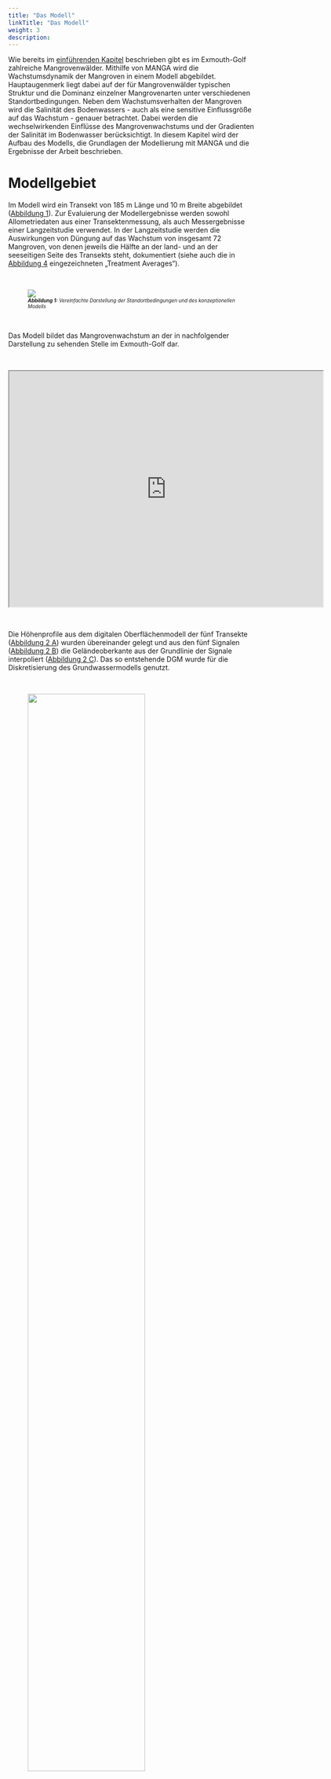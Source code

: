 ```yaml
---
title: "Das Modell"
linkTitle: "Das Modell"
weight: 3
description:
---
```



<head>
<style type="text/css">
<!--
#vis {
  border: 1px solid black;
}
#Rahmen {
        border-width: 0.1em; 
        border-style: solid;
        text-align:right;
}
-->
</style>
</head>

Wie bereits im <a href="/de/docs/beispielmodell_exmouth_gulf/der_exmouth_golf/">einführenden Kapitel</a> beschrieben gibt es im Exmouth-Golf zahlreiche Mangrovenwälder.
Mithilfe von MANGA wird die Wachstumsdynamik der Mangroven in einem Modell abgebildet.
Hauptaugenmerk liegt dabei auf der für Mangrovenwälder typischen Struktur und die Dominanz einzelner Mangrovenarten unter verschiedenen Standortbedingungen.
Neben dem Wachstumsverhalten der Mangroven wird die Salinität des Bodenwassers - auch als eine sensitive Einflussgröße auf das Wachstum - genauer betrachtet.
Dabei werden die wechselwirkenden Einflüsse des Mangrovenwachstums und der Gradienten der Salinität im Bodenwasser berücksichtigt.
In diesem Kapitel wird der Aufbau des Modells, die Grundlagen der Modellierung mit MANGA und die Ergebnisse der Arbeit beschrieben.

<h1>Modellgebiet</h1>

Im Modell wird ein Transekt von 185 m Länge und 10 m Breite abgebildet (<a href="/de/docs/beispielmodell_exmouth_gulf/ergebnisse/#Abbildung_1">Abbildung 1</a>).
Zur Evaluierung der Modellergebnisse werden sowohl Allometriedaten aus einer Transektenmessung, als auch Messergebnisse einer Langzeitstudie verwendet.
In der Langzeitstudie werden die Auswirkungen von Düngung auf das Wachstum von insgesamt 72 Mangroven, von denen jeweils die Hälfte an der land- und an der seeseitigen Seite des Transekts steht, dokumentiert (siehe auch die in <a href="/de/docs/beispielmodell_exmouth_gulf/ergebnisse/#Abbildung_4">Abbildung 4</a> eingezeichneten &bdquo;Treatment Averages&ldquo;).

<br>
<figure>
<a name="Abbildung_1"></a>
<img src="/pictures/exmouth_gulf/the_model/Transect_Sketch.png">
<figcaption><font size = "1"><i><b>Abbildung 1:</b> Vereinfachte Darstellung der Standortbedingungen und des konzeptionellen Modells</i></font></figcaption>
</figure><br>

Das Modell bildet das Mangrovenwachstum an der in nachfolgender Darstellung zu sehenden Stelle im Exmouth-Golf dar.

<br>
<p>
<iframe src="https://www.google.com/maps/d/embed?mid=1EiX5yyZGJgVSu7pueUi5_jK160ndg0tG" width="640" height="480"></iframe>
</p>
<br>

Die Höhenprofile aus dem digitalen Oberflächenmodell der fünf Transekte (<a href="/de/docs/beispielmodell_exmouth_gulf/ergebnisse/#Abbildung_2">Abbildung 2 A</a>) wurden übereinander gelegt und aus den fünf Signalen (<a href="/de/docs/beispielmodell_exmouth_gulf/ergebnisse/#Abbildung_2">Abbildung 2 B</a>) die Geländeoberkante aus der Grundlinie der Signale interpoliert (<a href="/de/docs/beispielmodell_exmouth_gulf/ergebnisse/#Abbildung_2">Abbildung 2 C</a>).
Das so entstehende DGM wurde für die Diskretisierung des Grundwassermodells genutzt.

<br>
<figure>
<a name="Abbildung_2"></a>
<img src="/pictures/exmouth_gulf/the_model/dem_building.png" style="width:75%">
<figcaption><font size = "1"><i><b>Abbildung 2:</b> Geländehöhen entland der Transekte</i></font></figcaption>
</figure><br>

## Modellierung

### Modellvarianten

Das Mangrovenwachstum wurde mit Hilfe von drei verschiedenen Modellen simuliert (siehe auch <a href="/de/docs/beispielmodell_exmouth_gulf/ergebnisse/#Tabelle_1">Tabelle 1</a>). 

Im Modell &bdquo;<b>Model Without Feedback</b>&ldquo; werden die dynamischen Veränderungen der abiotischen Einflüsse (Gezeiten, Grundwasserneubildung und Salzgehalt des Meerwassers) über entsprechende Randbedingungen berücksichtigt.
Der Einfluss der Pflanzenwasserentnahme auf den Salzgehalt des Porenwassers wurde nicht abgebildet.

Das Modell &bdquo;<b>Model Without Tide</b>&ldquo; berücksichtigt die Auswirkungen der Pflanzenwasserentnahme auf den Salzgehalt des Porenwassers und alle abiotischen Einflüsse des ersten Modells&nbsp;&ndash; mit Außnahme der Gezeiten.

Die dritte Modellvariante &bdquo;<b>Full Model</b>&ldquo; bildet schließlich sowohl die Dynamik der Gezeiten als auch die Kopplung der Pflanzenwasserentnahme und des Porenwassers ab.

Nachfolgende <a href="/de/docs/beispielmodell_exmouth_gulf/ergebnisse/#Tabelle_1">Tabelle 1</a> fasst die Spezifikationen der drei Modellvarianten zusammen.

<br>
<figure>
<figcaption align="top"><font size = "1"><i><b>Tabelle 1:</b> Modellvarianten</i></font></figcaption>
<a name="Tabelle_1"></a>
<table width="100%">
 <tr>
  <td  width="27%" style="text-align: center; vertical-align: middle">
  </td>
  <td width="23%" style="text-align: center; vertical-align: middle; border-left:1px solid #000; border-right:1px solid #000; border-top:1px solid #000; border-bottom:1px solid #000">
   Gezeiten
  </td>
  <td width="26%" style="text-align: center; vertical-align: middle; border-left:1px solid #000; border-right:1px solid #000; border-top:1px solid #000; border-bottom:1px solid #000">
   Kopplung Pflanzenwasserhaushalt und Porenwasser
  </td>
  <td width="23%" style="text-align: center; vertical-align: middle; border-left:1px solid #000; border-right:1px solid #000; border-top:1px solid #000; border-bottom:1px solid #000">
   Sonstige abiotische Faktoren
  </td>
 </tr>
 <tr>
  <td width="27%" style="text-align: center; vertical-align: middle; border-left:1px solid #000; border-right:1px solid #000; border-top:1px solid #000; border-bottom:1px solid #000">
   Model Without Feedback
  </td>
  <td width="23%" style="text-align: center; vertical-align: middle; border-left:1px solid #000; border-right:1px solid #000; border-top:1px solid #000; border-bottom:1px solid #000">
    <font color="green" size="5"> <b> &#10004; </b> </font>
  </td>
  <td width="26%" style="text-align: center; vertical-align: middle; border-left:1px solid #000; border-right:1px solid #000; border-top:1px solid #000; border-bottom:1px solid #000">
    <font color="red" size="5"> <b> &#10008; </b> </font>
  </td>
  <td width="23%" style="text-align: center; vertical-align: middle; border-left:1px solid #000; border-right:1px solid #000; border-top:1px solid #000; border-bottom:1px solid #000">
    <font color="green" size="5"> <b> &#10004; </b> </font>
  </td>
 </tr>
 <tr>
  <td width="27%" style="text-align: center; vertical-align: middle; border-left:1px solid #000; border-right:1px solid #000; border-top:1px solid #000; border-bottom:1px solid #000">
   Model Without Tide
  </td>
  <td width="23%" style="text-align: center; vertical-align: middle; border-left:1px solid #000; border-right:1px solid #000; border-top:1px solid #000; border-bottom:1px solid #000">
    <font color="red" size="5"> <b> &#10008; </b> </font>
  </td>
  <td width="26%" style="text-align: center; vertical-align: middle; border-left:1px solid #000; border-right:1px solid #000; border-top:1px solid #000; border-bottom:1px solid #000">
    <font color="green" size="5"> <b> &#10004; </b> </font>
  </td>
  <td width="23%" style="text-align: center; vertical-align: middle; border-left:1px solid #000; border-right:1px solid #000; border-top:1px solid #000; border-bottom:1px solid #000">
    <font color="green" size="5"> <b> &#10004; </b> </font>
 </tr>
 <tr>
  <td width="27%" style="text-align: center; vertical-align: middle; border-left:1px solid #000; border-right:1px solid #000; border-top:1px solid #000; border-bottom:1px solid #000">
   Full Model
  </td>
  <td width="23%" style="text-align: center; vertical-align: middle; border-left:1px solid #000; border-right:1px solid #000; border-top:1px solid #000; border-bottom:1px solid #000">
    <font color="green" size="5"> <b> &#10004; </b> </font>
  </td>
  <td width="26%" style="text-align: center; vertical-align: middle; border-left:1px solid #000; border-right:1px solid #000; border-top:1px solid #000; border-bottom:1px solid #000">
    <font color="green" size="5"> <b> &#10004; </b> </font>
  </td>
  <td width="23%" style="text-align: center; vertical-align: middle; border-left:1px solid #000; border-right:1px solid #000; border-top:1px solid #000; border-bottom:1px solid #000">
    <font color="green" size="5"> <b> &#10004; </b> </font>
  </td>
 </tr>
</table>
</figure><br>

### Diskretisierung

#### Grundwassermodell

Das Grundwassermodell bildet den Untergrund mit einem Gitter der Ausmaße 10&nbsp;m&nbsp;x&nbsp;230&nbsp;m&nbsp;x&nbsp;3&nbsp;m auf fünf FEM-Layern mit insgesamt 5880 Zellen ab.
Nachfolgende <a href="/de/docs/beispielmodell_exmouth_gulf/ergebnisse/#Abbildung_3">Abbildung 3</a> zeigt die räumliche Diskretisierung aus seeseitiger Perspektive.

<br>
<figure>
<a name="Abbildung_3"></a>
<img src="/pictures/exmouth_gulf/the_model/discretization.png">
<figcaption><font size = "1"><i><b>Abbildung 3:</b> Räumliche Diskretisierung des Grundwassermodells</i></font></figcaption>
</figure><br>

Die Mangroven entnehmen dem Untergrund Bodenwasser aus einer Tiefe von 40&nbsp;cm bis 80&nbsp;cm unter der Geländeoberkante.
<a href="/de/docs/beispielmodell_exmouth_gulf/ergebnisse/#Abbildung_3">Abbildung 4</a> zeigt das Modellgebiet (Grau) und den Bereich der Wasserentnahme durch die Mangroven (Blau).
Zu beachten ist die 50-fache vertikale Skalierung. 

<br>
<figure>
<a name="Abbildung_4"></a>
<img src="/pictures/exmouth_gulf/the_model/model_subsurface.png">
<figcaption><font size = "1"><i><b>Abbildung 4:</b> Bereich der Porenwasserentnahme durch Mangroven</i></font></figcaption>
</figure><br>

Zeitlich diskretisiert wird das Grundwassermodell mit einer Zeitschrittlänge von einer Stunde.
Der Tidenhub als dynamische Randbedingung wird mit der Zeitreihe der Jahre 1991 bis 1993, die über die gesamte Modelllaufzeit immer wieder wiederholt wird, abgebildet.

#### Baumwachstumsmodell

Da jede Mangrove als einzelnes Individuum abgebildet wird findet eine räumliche Diskretisierung im eigentlichen Sinne nicht statt.
Zeitlich wird das Baumwachstumsmodell mit einer Zeitschrittlänge von einem halben Jahr (1&nbsp;a&nbsp;=&nbsp;365.25&nbsp;d) diskretisiert.

### Randbedingungen Grundwassermodell

Der Salzgehalt des Meerwassers wurde mit 50 g/kg festgelegt, das Bodenwasser am landseitigen Ende des Transsekts bekam eine Salinität von 70 g/kg zugewiesen.
Durch die Transpiration der Mangroven erhöhen diese lokal den Salzgehalt im Porenwasser.
Der Wasserstand wird in Form des hydrostatischen Drucks an der see- und landseitigen Kante des Modellgebiebts bestimmt.
Zur Abbildung der Gezeiten wurde der seeseitige Wasserstand dabei als dynamische Randbedingung 1. Art in das Modell integriert.
Als Datengrundlage dienen hier die Wasserstandsmessungen des Department of Transport der Government of Western Australia.
Der landseitige Wasserstand wird über eine konstante Randbedingung 1. Art abgebildet.
Die Evapotranspiration der Bäume wird durch Senken im Bereich der Wurzeln abgebildet (vgl. <a href="/de/docs/beispielmodell_exmouth_gulf/ergebnisse/#Abbildung_4">Abbildung 4</a>).
Zufluss in Form von Niederschlag wird indirekt über den Salzgehalt am landseitigen Rand des Modellgebiets berücksichtigt.
Die hier nicht erwähnten Modellränder werden alle als No-Flow-Randbedingungen definiert.
Eine schematische Übersicht des Modellgebiets stellt auch <a href="/de/docs/beispielmodell_exmouth_gulf/ergebnisse/#Abbildung_1">Abbildung 1</a> dar.



<a name="Parametrisierung"></a>
### Parametrisierung

In den nachfolgenden Tabellen finden sich die Parametrisierungen des Untergrunds (<a href="/de/docs/beispielmodell_exmouth_gulf/ergebnisse/#Tabelle_2">Tabelle 2</a>) und der Mangroven (<a href="/de/docs/beispielmodell_exmouth_gulf/ergebnisse/#Tabelle_3">Tabelle 3</a>), globale Gewichtungsfaktoren (<a href="/de/docs/beispielmodell_exmouth_gulf/ergebnisse/#Tabelle_4">Tabelle 4</a>) sowie die Anfangswerte der Geoemtrieen der Mangrovensetzlinge (<a href="/de/docs/beispielmodell_exmouth_gulf/ergebnisse/#Tabelle_5">Tabelle 5</a>).

#### Untergrund

<table>
<tablecaption align="top"><font size = "1"><i><b>Tabelle 2:</b> Parametrisierung des Untergrunds</i></font></tablecaption>
<a name="Tabelle_2"></a>
<thead>
<tr class="header">
<th style="text-align: left;">Symbol</th>
<th style="text-align: left;">Parametername</th>
<th style="text-align: left;">Wert</th>
</tr>
</thead>
<tbody>
<tr class="odd">
<td style="text-align: left;"><span class="math inline"><em>D</em><sub><em>m</em></sub></span></td>
<td style="text-align: left;">molekularer Diffusionskoeffizient</td>
<td style="text-align: left;">1&nbsp;×&nbsp;10<sup>-9</sup> m<sup>2</sup>/s</td>
</tr>
<tr class="even">
<td style="text-align: left;"><span class="math inline"><em>β</em><sub><em>T</em></sub></span></td>
<td style="text-align: left;">transversale Dispersivität</td>
<td style="text-align: left;">0,5 m</td>
</tr>
<tr class="odd">
<td style="text-align: left;"><span class="math inline"><em>β</em><sub><em>L</em></sub></span></td>
<td style="text-align: left;">longitudinale Dispersivität</td>
<td style="text-align: left;">1 m</td>
</tr>
<tr class="even">
<td style="text-align: left;"><span class="math inline"><em>ρ</em></span></td>
<td style="text-align: left;">Dichte von Wasser</td>
<td style="text-align: left;">1&nbsp;×&nbsp;10<sup>3</sup> kg/m<sup>3</sup></td>
</tr>
<tr class="odd">
<td style="text-align: left;"><span class="math inline"><em>μ</em></span></td>
<td style="text-align: left;">dynamische Viskosität</td>
<td style="text-align: left;">1&nbsp;×&nbsp;10<sup>-3</sup> Pas</td>
</tr>
<tr class="even">
<td style="text-align: left;"><span class="math inline"><em>κ</em></span></td>
<td style="text-align: left;">intrinsische Permeabilität</td>
<td style="text-align: left;">5&nbsp;×&nbsp;10<sup>-11</sup> m<sup>2</sup></td>
</tr>
<tr class="odd">
<td style="text-align: left;"><span class="math inline"><em>Φ</em></span></td>
<td style="text-align: left;">Porosität des Untergrunds</td>
<td style="text-align: left;"><span class="math inline">0,5</span></td>
</tr>
</tbody>
</table>

#### Botanik

##### Wasserhaushalt der Mangroven

<table>
<tablecaption align="top"><font size = "1"><i><b>Tabelle 3:</b> Parametrisierung der biotischen Faktoren</i></font></tablecaption>
<a name="Tabelle_3"></a>
<thead>
<tr class="header">
<th width="10%" style="text-align: left;">Symbol</th>
<th width="40%" style="text-align: left;">Parametername</th>
<th width="25%" style="text-align: left;">Avicennia marina</th>
<th width="25%" style="text-align: left;">Rhizophora mangle </th>
</tr>
</thead>
<tbody>
<tr class="odd">
<td style="text-align: left;"><span class="math inline"><em>D</em><sub><em>m</em></sub></span></td>
<td style="text-align: left;">Wasserpotential der Mangroven</td>
<td style="text-align: left;">-8,15&nbsp;×&nbsp;10<sup>6</sup> kg/s<sup>2</sup>/m</td>
<td style="text-align: left;">-6,45&nbsp;×&nbsp;10<sup>6</sup> kg/s<sup>2</sup>/m</td>
</tr>
<tr class="even">
<td style="text-align: left;"><span class="math inline"><em>k</em><sub><em>f</em></sub></span></td>
<td style="text-align: left;">Xylem-Leitfähigkeit</td>
<td style="text-align: left;">1,04&nbsp;×&nbsp;10<sup>-10</sup> kg/s/m<sup>2</sup></td>
<td style="text-align: left;">3,12&nbsp;×&nbsp;10<sup>-10</sup> kg/s/m<sup>2</sup></td>
</tr>
<tr class="odd">
<td style="text-align: left;"><span class="math inline"><em>L</em><sub><em>p</em></sub> ⋅ <em>k</em><sub><em>g</em><em>e</em><em>o</em></sub></span></td>
<td style="text-align: left;">Feine Wurzelpermeabilität  ⋅  Skalierungsfaktor</td>
<td style="text-align: left;">1,32&nbsp;×&nbsp;10<sup>-11</sup> kg/s/m<sup>4</sup></td>
<td style="text-align: left;">1,32&nbsp;×&nbsp;10<sup>-11</sup> kg/s/m<sup>4</sup></td>
</tr>
<tr class="even">
<td style="text-align: left;"><span class="math inline"><em>k</em><sub><em>m</em></sub></span></td>
<td style="text-align: left;">Resourcenbedarf zur Biomasseerhaltung</td>
<td style="text-align: left;">1,4&nbsp;×&nbsp;10<sup>-6</sup> kg/s/m<sup>3</sup></td>
<td style="text-align: left;">1,4&nbsp;×&nbsp;10<sup>-6</sup> kg/s/m<sup>3</sup></td>
</tr>
<tr class="odd">
<td style="text-align: left;"><span class="math inline"><em>k</em><sub><em>g</em><em>r</em><em>o</em><em>w</em><em>t</em><em>h</em></sub></span></td>
<td style="text-align: left;">Skalierungsfaktor der Wachstumsgeschwindigkeit</td>
<td style="text-align: left;">3,5&nbsp;×&nbsp;10<sup>-3</sup></td>
<td style="text-align: left;">3,5&nbsp;×&nbsp;10<sup>-3</sup></td>
</tr>
</tbody>
</table>

##### Globale Gewichtungsfaktoren

<table>
<tablecaption align="top"><font size = "1"><i><b>Tabelle 4:</b> Globale Gewichtungsfaktoren</i></font></tablecaption>
<a name="Tabelle_4"></a>
<thead>
<tr class="header">
<th width="10%" style="text-align: left;">Symbol</th>
<th width="40%" style="text-align: left;">Gewichtungsfaktor</th>
<th width="25%" style="text-align: left;">Avicennia marina</th>
<th width="25%" style="text-align: left;">Rhizophora mangle </th>
</tr>
</thead>
<tbody>
<tr class="odd">
<td style="text-align: left;"><span class="math inline"><em>C</em><sub><em>S</em></sub></span></td>
<td style="text-align: left;">Sonnenstrahlung</td>
<td style="text-align: left;">5&nbsp;×&nbsp;10<sup>-8</sup> kg/s/m<sup>2</sup></td>
<td style="text-align: left;">5&nbsp;×&nbsp;10<sup>-8</sup> kg/s/m<sup>2</sup></td>
</tr>
<tr class="even">
<td style="text-align: left;"><span class="math inline"><em>σ</em></span></td>
<td style="text-align: left;">erste Steigung der Sigmoidfunktion</td>
<td style="text-align: left;">1,5&nbsp;×&nbsp;10<sup>-2</sup> </td>
<td style="text-align: left;">1,5&nbsp;×&nbsp;10<sup>-2</sup> </td>
</tr>
<tr class="odd">
<td style="text-align: left;"><span class="math inline"><em>σ</em><sub><em>h</em></sub></span></td>
<td style="text-align: left;">zweite Steigung der Sigmoidfunktion</td>
<td style="text-align: left;">5&nbsp;×&nbsp;10<sup>-2</td>
<td style="text-align: left;">5&nbsp;×&nbsp;10<sup>-2</td>
</tr>
<tr class="even">
<td style="text-align: left;"><span class="math inline"><em>ω</em><sub><em>h</em></sub></span></td>
<td style="text-align: left;">Skalierungsfaktor für Baumhöhenwachstum</td>
<td style="text-align: left;">0,12</td>
<td style="text-align: left;">0,12</td>
</tr>
</tr>
</tbody>
</table>

##### Anfangswerte der geometrischen Kennwerte für Mangrovensetzlinge

<table>
<tablecaption align="top"><font size = "1"><i><b>Tabelle 5:</b> Anfangswerte der geometischen Kennwerte der Mangrovensetzlinge</i></font></tablecaption>
<a name="Tabelle_5"></a>
<thead>
<tr class="header">
<th width="10%" style="text-align: left;">Symbol</th>
<th width="40%" style="text-align: left;">Geometrische Abmessung</th>
<th width="25%" style="text-align: left;">Avicennia marina</th>
<th width="25%" style="text-align: left;">Rhizophora mangle </th>
</tr>
</thead>
<tbody>
<tr class="odd">
<td style="text-align: left;"><span class="math inline"><em>r</em><sub><em>R</em></sub></span></td>
<td style="text-align: left;">Wurzelradius</td>
<td style="text-align: left;">0,25 m</td>
<td style="text-align: left;">0,25 m</td>
</tr>
<tr class="even">
<td style="text-align: left;"><span class="math inline"><em>r</em><sub><em>C</em></sub></span></td>
<td style="text-align: left;">Kronenradius</td>
<td style="text-align: left;">0,3 m</td>
<td style="text-align: left;">0,3 m</td>
</tr>
<tr class="odd">
<td style="text-align: left;"><span class="math inline"><em>r</em><sub><em>S</em></sub></span></td>
<td style="text-align: left;">Stammradius</td>
<td style="text-align: left;">0,01 m</td>
<td style="text-align: left;">0,01 m</td>
</tr>
<tr class="even">
<td style="text-align: left;"><span class="math inline"><em>h</em><sub><em>S</em></sub></span></td>
<td style="text-align: left;">Stammhöhe</td>
<td style="text-align: left;">0,015 m</td>
<td style="text-align: left;">0,015 m</td>
</tr>
</tbody>
</table>

## Ressourcenkonkurrenz

Um die Mangroven im Modellgebiet abzubilden, bedarf es der Herstellung einer stabilen Population, also dem Erreichen von quasi-stationären Verhältnissen.
Hierzu werden zunächst 30 Mangroven zufällig im Modellgebiet als Setzlinge positioniert.
In jedem Zeitschritt (Länge: halbes Jahr) kommen nun 30 neue Mangroven hinzu, die ebenfalls zufällig im Modellgebiet positioniert werden.
Aufgrund des wettbewerbsbasierten Baumwachstumsmodells sterben diese neuen Mangroven mehr oder weniger schnell wieder ab.
So ist die Wahrscheinlichkeit, dass eine junge Mangrove im Einzugsgebiet einer bereits älteren sehr schnell wieder stirbt sehr hoch.
Ursächlich hierfür ist die überirdische Konkurenz betreffend vor allem das fehlende Sonnenlicht.
Durch die Aufkonzentrierung des Salzgehalts, bedingt durch die Entnahme von Frischwasser der anderen Mangroven, entstehen im Porenwasser Salzfahnen.
Diese sorgen für schlechtere Wachstumsbedingungen der sich im Abstrom befindenden (jungen) Mangroven.
Unterschiedliche Mangrovenarten haben eine jeweils höhere oder niedrigere Toleranz gegenüber hohen Salzkonzentrationen.
In dieser Arbeit wurden in diesem Zusammenhang die beiden Arten Avicennia marina (&bdquo;<a href="https://www.biologie-seite.de/Biologie/Avicennia_marina" target="_blank">graue Mangrove</a>&ldquo;) und Rhizophora mangle (&bdquo;<a href="https://www.biologie-seite.de/Biologie/Rote_Mangrove" target="_blank">rote Mangrove</a>&ldquo;) genauer betrachtet.


## Ergebnisse

In dieser Arbeit wurden mit Hilfe des MANGA-Modells zwei Prozesse genauer betrachtet.
Zum einen sollte die Entwicklung der typischen Strukturen in Mangrovenwäldern abgebildet werden, zum anderen sollte das Wachstumsverhalten der beiden Mangrovenarten unter verschiedenen Umweltbedingungen Untersucht werden.
Im nachfolgenden werden die Ergebnisse kurz zusammengefasst.

### Waldstruktur

Nachfolgende Visualisierung zeigt die dynamische Entwicklung der Mangrovenpopulation im Modellgebiet und die Entwicklung der Biomasse.
Gut nachvollziehbar ist hier, bereits in den ersten 100 Zeitschritten, die immer stabiler werdende Mangrovenpopulation.
Es bilden sich relativ schnell Bereiche über die X-Länge des Transsekts aus, in denen große und somit Mangroven die sehr alt werden wachsen, und solche, in denen junge Mangroven schnell wieder sterben.
Dadurch, dass in jedem Zeitschritt 30 neue Mangroven als Setzlinge in das Modell hinzukommen und die Nährstoffkonkurenz anfangs sehr gering ist, wächst die Biomasse im Modell zunächst sehr stark an.
Mit steigender Anzahl an Mangroven im Modellgebiet wird die Konkurenz zwischen den einzelnen Bäumen immer größer.
Nach dem globalen Maximum der Biomasse fällt diese durch für einige Mangroven immer schlechter werdende Nährstoffbedingungen zunächst wieder leicht ab.
Nach einer gewissen Zeit stellt sich dann ein quasi-stationärer Zustand der Mangrovenpopulation ein. 

<br>
<figure id="vis">
<a name="Visualisierung_1"></a>
<form oninput="x.value=parseInt(a.value)" id="slider" >
 <script src="/js/slider.js"></script> 
<img src='/pictures/exmouth_gulf/TS/ts_0.png' id="abb">
</br>
<p align="left">
<font size = "6">&nbsp;  Zeitschritt:&nbsp;&nbsp;&nbsp;&nbsp; </font>
  <input type="range" name="a" value="0" min="0" max="1650" step="50"> &nbsp;
<font size = "6">  <output name="x" for="a">0</output> </font>&nbsp;&nbsp;
</p>
</figure>
<figcaption><font size = "1"><i><b>Visualisierung 1:</b> Dynamische Entwicklung der Mangrovenpopulation über die Modellierungszeit</i></font></figcaption>
<br>

Im nachfolgenden Video wurde das Modellgebiet in zehn Sektoren unterteilt.
Dargestellt wird die dynamische Entwicklung der Mangrovenpopulation und der Salzkonzentration im Bodenwasser sowie die Biomasse der Mangroven in den einzelnen Sektoren.
Im Vergleich zur vorhergehenden Visualisierung ist in diesem Video eine Hauptursache der Ausbildung der typischen Waldstruktur zu erkennen, nämlich die Aufkonzentrierung des Salzgehalts im Bodenwasser durch Transpirationsprozesse der Mangroven.
Die hohe Korrelation zwischen Salzkonzentration und Biomasse in den einzelnen Sektoren ist bereits ab einer Modelllaufzeit von 40 Jahren zu erkennen.
Bereits ab 100 Jahren ist die sich langsam ausbildende, für Mangrovenwälder typische, Struktur erkennbar.

<br>
<figure>
<iframe src="https://player.vimeo.com/video/481362688" width="640" height="360" frameborder="1" allow="autoplay; fullscreen" allowfullscreen></iframe>
<figcaption><font size = "1"><i><b>Video 1:</b> Dynamische Entwicklung der Mangrovenpopulation und Salzkonzentration im Bodenwasser über die Modellierungszeit</i></font></figcaption>
</figure><br>

Die Ergebnisse des &bdquo;<b>Full Models</b>&ldquo; stimmen mit den gemessenen Felddaten qualitativ überein (<a href="/de/docs/beispielmodell_exmouth_gulf/ergebnisse/#Abbildung_5">Abbildung 5</a>).
Dies trifft sowohl auf das Baumhöhenprofil (<a href="/de/docs/beispielmodell_exmouth_gulf/ergebnisse/#Abbildung_5">Abbildung 5 A</a>) als auch auf das Profil des Salzgehalts des Porenwassers (<a href="/de/docs/beispielmodell_exmouth_gulf/ergebnisse/#Abbildung_5">Abbildung 5 B</a>) in dem untersuchten Transekt zu.
Insbesondere die Variation des Porenwassersalzgehalts konnte gut abgebildet werden (<a href="/de/docs/beispielmodell_exmouth_gulf/ergebnisse/#Abbildung_5">Abbildung 5 A</a>).
Das Bestimmtheitsmaß der Bravais-Pearson-Korellation beträgt für die Baumhöhe R²&nbsp;=&nbsp;0,64 und für die Salinität des Porenwassers R²&nbsp;=&nbsp;0,88.
Ein Vergleich der Ergebnisse des &bdquo;<b>Full Models</b>&ldquo; mit den Ergebnissen der beiden Modellvarianten &bdquo;<b>Model Without Feedback</b>&ldquo; und &bdquo;<b>Model Without Tide</b>&ldquo; zeigt eine deutlich schlechtere Wiedergabe der gemessenen Felddaten durch die beiden einfacheren Modelle (<a href="/de/docs/beispielmodell_exmouth_gulf/ergebnisse/#Abbildung_5">Abbildung 5 C und 5 D</a>). 

<br>
<figure>
<a name="Abbildung_4"></a>
<img src="/pictures/exmouth_gulf/the_model/results_diff_model_types.png">
<figcaption><font size = "1"><i><b>Abbildung 5:</b> Simulierte und gemessene Baumhöhen des Mangrovenbestands und Porenwassersalinität</i></font></figcaption>
</figure><br>

Die in der <a href="/de/docs/beispielmodell_exmouth_gulf/ergebnisse/#Abbildung_5">Abbildung 5</a> eingezeichneten &bdquo;Treatment Averages&ldquo; sind zwei Bereiche, in denen schon seit längerer Zeit die dort wachsenden Mangroven genauer untersucht werden.
Ein Vergleich der Ergebnisse dieser Beobachtungen mit den Ergebnissen der Modellierung zeigt ebenfalls eine hohe Übereinstimmung.

Um die Auswirkungen der Berücksichtung der zeitlichen Dynamik der Gezeiten und der Pflanzenwasserentnahme auf den Salzgehalt im Porenwasser zu untersuchen, wurde diese mit folgender Formel normiert:

<br>
<figure>
<div align="center">
<img src="/pictures/exmouth_gulf/the_model/formula_standardization.png" width="50%">
</div>
</figure><br>

Diese relativen Auswirkungen sind in nachfolgender <a href="/de/docs/beispielmodell_exmouth_gulf/ergebnisse/#Abbildung_6">Abbildung 6</a> für die Baumhöhe und den Porenwassersalzgehalt abgebildet.
Ein Wert von Null würde bedeuten, dass sich die Ergebnisse zwischen Full Model und dem jeweiligen vereinfachtem Modelltyp nicht unterscheiden.
Je größer der Wert wird, umso höher ist die Abweichung.

<br>
<figure>
<a name="Abbildung_6"></a>
<img src="/pictures/exmouth_gulf/the_model/results_standardization.png">
<figcaption><font size = "1"><i><b>Abbildung 6:</b> Relative Auswirkung der Nichtberücksichtigung des Tidenhubs ("Model Wihtout Tide") und der Pflanzenwasserentnahme ("Model Without Feedback")</i></font></figcaption>
</figure><br>

Aufgrund der größeren Auswirkungen des Tidenhubs im seenahen Bereich kann das Modell &bdquo;<b>Without Tide</b>&ldquo; sowohl die Bäumhöhen als auch den Porenwassersalzgehalt hier nur mit relativ großer Abweichung im Vergleich zum &bdquo;<b>Full Model</b>&ldquo; abbilden.
Je weiter man sich aber in Richtung Festland bewegt, desto geringer werden die Wasserstandsschwankungen aufgrund der Gezeiten.
Die Baumhöhen und Salzgehalte können in diesem Bereich (x > 75 m) mit geringeren relativen Abweichungen zum &bdquo;<b>Full Model</b>&ldquo; abgebildet werden.

Das Modell &bdquo;<b>Without Feedback</b>&ldquo; hat insbesondere im mittleren bis landseitigem Bereich (60 m < x < 165 m) des Transsekts Probleme, die Wachstumshöhe der Mangroven so abzubilden, wie es das &bdquo;<b>Full Model</b>&ldquo; macht.
In diesem Bereich kommt es zur Aufkonzentrierung der Salinität des Bodenwassers durch die Pflanzenwasserentnahme, welche in diesem Modelltyp aber nicht abgebildet wird.

### Speziendominanz

Im vorangegangenem Abschnitt wurde gezeigt, dass MANGA mit der Berücksichtigung von Salzkonzentration im Bodenwasser und des Tidenhubs in der Lage ist, die für Mangrovenwälder typischen Waldstrukturen abzubilden.
Mit Hilfe der umfangreichen Parametrisierungsmöglichkeiten des Baumwachstumsmodells (siehe hierzu auch den Abschnitt <a href="/de/docs/beispielmodell_exmouth_gulf/ergebnisse/#Parametrisierung">Parametrisierung</a>) kann mit MANGA auch das Wachstum einzelner bestimmter Individuenarten untersucht werden.
Verschiedene Mangrovenarten zum Beispiel weisen verschiedene Toleranzen gegenüber zu hohen Salzgehalten auf.
In diesem Projekt wurde das Wachstumsverhalten der beiden Arten Avicennia marina (&bdquo;<a href="https://www.biologie-seite.de/Biologie/Avicennia_marina">graue Mangrove</a>&ldquo;) und Rhizophora mangle (&bdquo;<a href="https://www.biologie-seite.de/Biologie/Rote_Mangrove">rote Mangrove</a>&ldquo;) genauer betrachtet.

<a href="/de/docs/beispielmodell_exmouth_gulf/ergebnisse/#Abbildung_7">Abbildung 7</a> zeigt die Speziendominanz dieser beiden Mangrovenarten bei unterschiedlichen Salzkonzentration (siehe <a href="/de/docs/beispielmodell_exmouth_gulf/ergebnisse/#Tabelle_6">Tabelle 6</a>) im Bodenwasser.
Die verschiedenen in der Abbildung dargestellten Setups unterscheiden sich nur hinsichtlich der Randbedingungen der seeseitigen und landseitigen Salzkonzentrationen des Bodenwassers.
Für die Betrachtung der Speziendominanz im Modellgebiet wir die Speziendominanz d eingeführt und wie folgt definiert:

<br>
<figure style="width:75%">
<div align="center">
<img src="/pictures/exmouth_gulf/the_model/formula_dominance.jpg" style="width:70%">
</div>
</figure><br>

V<sub>i</sub>(x,t) stehen hierbei für das Volumen der im betrachteten Zeitschritt (t) und X-Koordinatenabschnitt (x) vorhandenen Mangrovenarten Rhizophora mangle (V<sub>Rhi</sub>(x,t)) und Avicennia marina (V<sub>Avi</sub>(x,t)).

<br>
<table>
<tablecaption align="top"><font size = "1"><i><b>Tabelle 6:</b> Setupkonfiguration</i></font></tablecaption>
<a name="Tabelle_6"></a>
            <tr>
                <th>Setup</th>
                <td style="text-align: center;">A</td>
		<td style="text-align: center;">B</td>
		<td style="text-align: center;">C</td>
                <td style="text-align: center;">D</td>
		<td style="text-align: center;">E</td>
		<td style="text-align: center;">F</td>
            </tr>
            <tr>
                <th>seeseitige Salinität [g/kg]</th>
                <td>15</td>
		<td>15</td>
		<td>25</td>
                <td>50</td>
		<td>50</td>
		<td>35</td>
            </tr>
            <tr>
                <th>landseitige Salinität [g/kg]</th>
                <td>25</td>
		<td>40</td>
		<td>55</td>
                <td>60</td>
		<td>45</td>
		<td>35</td>
            </tr>
</table>

<br>
<figure>
<a name="Abbildung_7"></a>
<img src="/pictures/exmouth_gulf/the_model/result_dominance_1.png" style="width:75%">
<figcaption><font size = "1"><i><b>Abbildung 7:</b> Zusammenhang zwischen Salinität des Bodenwassers und Speziendominanz </i></font></figcaption>
</figure><br>

Dabei zeigen die <a href="/de/docs/beispielmodell_exmouth_gulf/ergebnisse/#Abbildung_7">Abb. 7A bis 7D</a> einen zunächst bedingt durch sowohl seeseitige sowie landseitige niedrigen Salzkonzentrationen monospezifischen Rhizophora-Wald (<a href="/de/docs/beispielmodell_exmouth_gulf/ergebnisse/#Abbildung_7">Abb. 7A</a>).
Mit steigender Salinität stellt sich ein Mischwald aus beiden Arten ein (<a href="/de/docs/beispielmodell_exmouth_gulf/ergebnisse/#Abbildung_7">Abb. 7B und 7C</a>).
<a href="/de/docs/beispielmodell_exmouth_gulf/ergebnisse/#Abbildung_7">Abb. 7D</a> bildet dann aufgrund der hohen Salzkonzentrationen einen monospezifischen Avicennia marina Wald ab.
Die beiden <a href="/de/docs/beispielmodell_exmouth_gulf/ergebnisse/#Abbildung_7">Abb. 7E und 7F</a> sind den Setup-Konfigurationen <a href="/de/docs/beispielmodell_exmouth_gulf/ergebnisse/#Abbildung_7">Abb. 7B und 7C</a> dahingehend ähnlich, dass die Werte der Salinitäten an land- bzw. seeseitiger Seite des Transsekts in etwa den jeweils anderen Wert annehmen.
Auch sie bilden somit einen Mischwald aus beiden Arten ab.
Diese Ergebnisse werden in folgender <a href="/de/docs/beispielmodell_exmouth_gulf/ergebnisse/#Abbildung_8">Abbildung 8</a> noch einmal auf eine andere Art dargestellt.

<br>
<figure>
<a name="Abbildung_8"></a>
<img src="/pictures/exmouth_gulf/the_model/result_dominance_2.png" style="width:75%">
<figcaption><font size = "1"><i><b>Abbildung 8:</b> Speziendominanz bei unterschiedlicher Salinität</i></font></figcaption>
</figure><br>

Bei der Betrachtung der Mischwälder fällt auf, dass sich nur in einzelnen Abschnitten wirkliche Mischpopulationen einstellen.
In den meisten Bereichen bildet sich eine eindeutige Dominanz einer Spezienart.
Diese scharfen Übergänge zwischen den einzelnen Dominanzzonen zeigen, dass eine Koexistenz zwischen den verschiedenen Arten nur in Bereichen bestimmter Porenwassersalinitäten möglich ist.
Die Lage der Grenzen und die Änderung der Speziendominanz d (Steigung der Kurve) hängen von den individuenspezifischen Parametern im Baumwachstumsmodell ab.
Zu Beachten ist hier, dass der Salzgehalt im Bodenwasser auch durch die Individuenanzahl pro Fläche und die Baumhöhen beeinflusst wird.
Diese beiden Kennwerte werden wiederum von eben jenen individuenspezifischen Parametern beeinflusst. 

Die Kopplung zwischen Pflanzenwasserhaushalt und Porenwasser beeinflusst folglich die Ausbildung der Waldstruktur maßgeblich.
In den Setups die zur Ausbildung eines Mischwaldes führen entstehen entweder zwei- (siehe <a href="/de/docs/beispielmodell_exmouth_gulf/ergebnisse/#Abbildung_7">Abbildungen 7C und 7E</a>) oder dreizonige (siehe <a href="/de/docs/beispielmodell_exmouth_gulf/ergebnisse/#Abbildung_7">Abbildungen 7B und 7F</a>) Mischwälder.
Die beiden Zonen an see- und landseitigem Modellrand werden dabei maßgeblich durch die Parameter der Salinität als Randbedingung definiert.
In der Modellmitte kommt es durch die Transpiration der Mangroven zu einer Aufkonzentration des Porenwassersalzgehalts.
Überschreitet diese einen gewissen Wert, dominiert die salzresistentere Art Avicennia marina.


Wie auch in <a href="/de/docs/beispielmodell_exmouth_gulf/ergebnisse/#Abbildung_9">Abbildung 9</a> dargestellt, stimmen die Ergebnisse der Betrachtung der Speziendominanz im Modell mit den gemessenen Felddaten in denen im Projekt betrachteten Transsekten überein.

<br>
<figure>
<a name="Abbildung_9"></a>
<img src="/pictures/exmouth_gulf/the_model/result_dominance_3.png" style="width:75%">
<figcaption><font size = "1"><i><b>Abbildung 9:</b> Vergleich von Feldmessungen und Modellergebnissen</i></font></figcaption>
</figure><br>

Die Modellsoftware MANGA ist folglich in der Lage nicht nur die sich entwickelnde Struktur eines Mangrovenwaldes abzubilden, sondern auch dessen Zusammensetzung aus verschiedenen Spezien.


## Fazit

Mit Hilfe des &bdquo;<b>Full Models</b>&ldquo; konnte die für Mangrovenwälder typische Struktur abgebildet werden.
Konkret konnte die Waldstruktur des Avicennia marina Monokulturwalds im betrachteten Gebiet im Exmouth-Golf in Western Australia mit den zur Verfügung stehenden Felddaten auf eine übereinstimmende Weise reproduziert werden.
Die Abweichungen der Baumhöhen und des Salzgehalts des Bodenwassers zwischen Modell und gemessenen Werten liegen im Bereich der Variablität der Feldmessungen.
MANGA ist hierzu auch ohne weitere Kalibrierung der pflanzenspezfischen Parameter in der Lage.
Im &bdquo;<b>Full Model</b>&ldquo; konnten Bereiche im Modellgebiet erkenntlich gemacht werden, in denen entweder die Gezeiten oder die Vegetation die Struktureigenschaften maßgeblich beeinflusst. 

Aufgrund der Ergebnisse der Modellierung muss davon ausgegangen werden, dass eine korrekte Abbildung des Mangrovenwachstums mit MANGA nur unter Berücksichtigung des Tidenhubs und der Einflüsse der Wasserentnahme der Mangroven aus dem Untergrund möglich ist.
Eine Kalibrierung der Pflanzenparameter ist hierfür nicht notwendig.
Ebenfalls nicht berücksichtigt werden Heterogenitäten hydrogeologischer Eigenschaften des Untergrunds, z.B. die hydraulische Leitfähigkeit oder Porosität betreffend. 

Die durch die Pflanzenwasserentnahme verursachten Gradienten der Salzkonzentration im Bodenwasser wirken sich vor allem im landseitigen Bereich signifikant auf die Wachstumsdynamik der Mangrovenpopulation aus.
Weiter lässt sich aus den Ergebnissen schließen, dass der Einfluss der Gezeiten ein Haupteinflussfaktor auf die Gradienten der Salzkonzentration im Bodenwasser ist.
Dieser Einfluss ist am seeseitigen Ende des Transsekts am größten.
Mit sinkender Höhe der Flut, bzw. kleinerer Überflutungsdauer, nimmt die Rückkopplung zwischen Pflanzenwasser- und Bodenwasserhaushalt dabei eine immer größere Bedeutung an.

Mit Hilfe der Sensitivtätsanalyse des Modells hinsichtlich der Speziendominanz konnte gezeigt werden, dass die Artenzusammensetzung durch die gekoppelte Betrachtung von Bodenwasserhaushalt und Pflanzenwasserentnahme über die Systemgrenze hinweg beschrieben werden kann.
Durch die Variation von nur zwei Parametern (vgl. <a href="/de/docs/beispielmodell_exmouth_gulf/ergebnisse/#Tabelle_3">Tabelle 3</a>), die sich direkt auf die Wasseraufnahme der Bäume auswirken, konnten typische Zonierungsmuster in Mangroven-Mischwäldern reproduziert werden.
Dies gelang auch mit nur grob geschätzten pflanzenspezifischer Parameter für eine der beiden Arten.
Werden die Randbedingungen der Salzkonzentrationen an land- und seeseitiger Seite beide sehr hoch oder sehr niedrig gewählt bilden sich überwiegend Wälder aus Monokulturen aus.
Wählt man einen moderaten Mittelwert der Salinitäten bilden sich Mischwälder aus beiden Arten.
Diese weisen Zonen mit klarer Dominanz einer Art auf, die durch scharfe Übergänge getrennt sind.
Diese Übergänge hängen dabei nachweislich vom Bodendwassersalzgehalt ab. Die Spezienzusammensetzung im Modell stimmt mit den gemessenen Felddaten überein.

## Ausblick

In der Literatur gibt es Hinweise darauf, dass sich Mangroven über die Zeit an ihre Umweltbedingungen anpassen.
Eine niedrigere Salzkonzentration im Bodenwasser sorgt für eine höhere Xylemleitfähigkeit und damit für eine größere Transpiration.
Gleichzeitig sorgt eine geringe Salzkonzentration im Untergrund aber auch für höhere Blattwasserpotentiale, die die Transpiration hemmen.
Diese sich gegenseitig ausgleichenden Prozesse sorgen für insgesamt etwa gleichbleibende Transpirationsraten bei unterschiedlichen Salinitäten des Porenwassers.
Eine genauere Betrachtung dieser Prozesse kann dabei helfen, die Fähigkeit der Mangroven ihre Physiologie an entsprechenden Standorten vorherrschende Umweltbedingungen anzupassen detailiert zu untersuchen.

Der Niederschlag wurde in diesem Projekt, wie bereits weiter oben beschrieben, nicht dynamisch und als eigener Prozess integriert, sondern über die landseitige konstante Randbedingung des Wasserstands und Salzgehalts abgebildet.
Der Exmouth-Golf ist im Allgemeinen eine Region mit sehr niedrigen Jahrsniederschlagssummen.
Die Variabilität der einzelnen Regenereignisse ist jedoch sehr hoch.
Durch Zyklone kommt es regelmäßig zu ausgeprägten Starkregenereignissen, die einen nicht unerheblichen Anteil an der Gesamtsumme des Niederschlags ausmachen.
Der Einfluss des Niederschlags auf die Mangrovenpopulation wurde indirekt durch das Setzen unterschiedlicher Werte der Randbedingung der landseitigen Porenwassersalinität untersucht.
Da sich diese Randbedingung als sehr sensitive Größe gezeigt hat, folgt daraus, dass auch der Niederschlag einen Einfluss auf die Zusammensetzung der Mangrovenarten und im Allgemeinen die Ausbildung der typischen Mangrovenwaldstrukturen hat.
Im Zuge des Klimawandels ist davon auszugehen, dass Starkregenereignisse bzw.
Extremwettersituationen im Allgemeinen zunehmen werden und der Meeresspiegel ansteigt.
Da das Modell in der Lage war, die Populationen der Realität entsprechend abzubilden, könnte es auch dafür verwendet werden die Auswirkungen des Klimawandels auf die empfindlichen Ökosysteme der Mangrovenwälder zu untersuchen.
Weiter kann das Modell wichtige Hinweise bei der Untersuchung sämtlicher Zusammenhänge zwischen Waldstrukturen und Pflanzenmerkmalen liefern.
Modelle, die die Prozesse auf konzeptionelleren Ansätzen basierend abbildet als es bei MANGA der Fall ist, können mit letzterem kalibriert und verifiziert werden.
